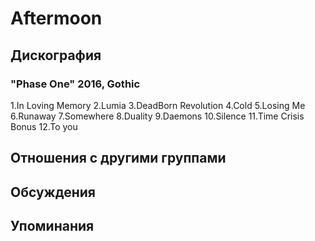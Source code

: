 # Aftermoon



## Дискография

### "Phase One" 2016, Gothic

1.In Loving Memory 
2.Lumia 
3.DeadBorn Revolution 
4.Cold 
5.Losing Me 
6.Runaway 
7.Somewhere 
8.Duality 
9.Daemons
10.Silence 
11.Time Crisis 
Bonus 
12.To you


## Отношения с другими группами


## Обсуждения


## Упоминания

